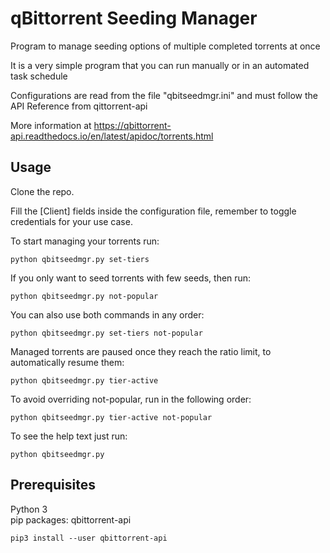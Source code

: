 # qBittorrent Seeding Manager

Program to manage seeding options of multiple completed torrents at once

It is a very simple program that you can run manually or in an automated task schedule

Configurations are read from the file "qbitseedmgr.ini" and must follow the API Reference from qittorrent-api

More information at https://qbittorrent-api.readthedocs.io/en/latest/apidoc/torrents.html

## Usage
Clone the repo.

Fill the [Client] fields inside the configuration file, remember to toggle credentials for your use case.

To start managing your torrents run:
```
python qbitseedmgr.py set-tiers
```

If you only want to seed torrents with few seeds, then run:
```
python qbitseedmgr.py not-popular
```

You can also use both commands in any order:
```
python qbitseedmgr.py set-tiers not-popular
```

Managed torrents are paused once they reach the ratio limit, to automatically resume them:
```
python qbitseedmgr.py tier-active
```

To avoid overriding not-popular, run in the following order:
```
python qbitseedmgr.py tier-active not-popular
```

To see the help text just run:
```
python qbitseedmgr.py
```

## Prerequisites
Python 3<br>
pip packages: qbittorrent-api
```
pip3 install --user qbittorrent-api
```
